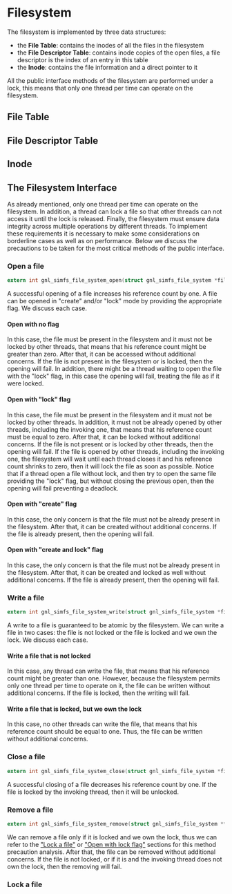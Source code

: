 # Filesystem
The filesystem is implemented by three data structures: 

- the **File Table**: contains the inodes of all the files in the filesystem 
- the **File Descriptor Table**: contains inode copies of the open files, a file descriptor is the index of an entry in this table
- the **Inode**: contains the file information and a direct pointer to it

All the public interface methods of the filesystem are performed under a lock, this means that only one thread per time
can operate on the filesystem.

## File Table

## File Descriptor Table

## Inode

## The Filesystem Interface
As already mentioned, only one thread per time can operate on the filesystem. In addition, a thread can lock a file so 
that other threads can not access it until the lock is released. Finally, the filesystem must ensure data integrity 
across multiple operations by different threads. To implement these requirements it is necessary to make some considerations 
on borderline cases as well as on performance. Below we discuss the precautions to be taken for the most critical methods 
of the public interface.

### Open a file
```c 
extern int gnl_simfs_file_system_open(struct gnl_simfs_file_system *file_system, const char *filename, int flags, unsigned int pid);
```
A successful opening of a file increases his reference count by one. A file can be opened in "create" and/or "lock" mode 
by providing the appropriate flag. We discuss each case.

#### Open with no flag
In this case, the file must be present in the filesystem and it must not be locked by other threads, that means that his 
reference count might be greater than zero. After that, it can be accessed without additional concerns. If the file is not 
present in the filesystem or is locked, then the opening will fail. In addition, there might be a thread waiting to open 
the file with the "lock" flag, in this case the opening will fail, treating the file as if it were locked.

#### Open with "lock" flag
In this case, the file must be present in the filesystem and it must not be locked by other threads. In addition, it 
must not be already opened by other threads, including the invoking one, that means that his reference count must be 
equal to zero. After that, it can be locked without additional concerns. If the file is not present or is locked by other 
threads, then the opening will fail. If the file is opened by other threads, including the invoking one, the filesystem 
will wait until each thread closes it and his reference count shrinks to zero, then it will lock the file as soon as possible. 
Notice that if a thread open a file without lock, and then try to open the same file providing the "lock" flag, but without 
closing the previous open, then the opening will fail preventing a deadlock. 

#### Open with "create" flag
In this case, the only concern is that the file must not be already present in the filesystem. After that, it can be
created without additional concerns. If the file is already present, then the opening will fail.

#### Open with "create and lock" flag
In this case, the only concern is that the file must not be already present in the filesystem. After that, it can be 
created and locked as well without additional concerns. If the file is already present, then the opening will fail.

### Write a file
```c 
extern int gnl_simfs_file_system_write(struct gnl_simfs_file_system *file_system, int fd, const void *buf, size_t count, unsigned int pid);
```
A write to a file is guaranteed to be atomic by the filesystem. We can write a file in two cases: the file is not locked 
or the file is locked and we own the lock. We discuss each case.

#### Write a file that is not locked
In this case, any thread can write the file, that means that his reference count might be greater than one. However, 
because the filesystem permits only one thread per time to operate on it, the file can be written without additional 
concerns. If the file is locked, then the writing will fail.

#### Write a file that is locked, but we own the lock
In this case, no other threads can write the file, that means that his reference count should be equal to one. Thus, the 
file can be written without additional concerns.

### Close a file
```c 
extern int gnl_simfs_file_system_close(struct gnl_simfs_file_system *file_system, int fd, unsigned int pid);
```
A successful closing of a file decreases his reference count by one. If the file is locked by the invoking thread, then it
will be unlocked.

### Remove a file
```c 
extern int gnl_simfs_file_system_remove(struct gnl_simfs_file_system *file_system, const char *filename, unsigned int pid);
```
We can remove a file only if it is locked and we own the lock, thus we can refer to the ["Lock a file"](#lock-a-file)
or ["Open with lock flag"](#open-with-lock-flag) sections for this method precaution analysis. After that, the file can be removed 
without additional concerns. If the file is not locked, or if it is and the invoking thread does not own the lock, 
then the removing will fail.

### Lock a file

